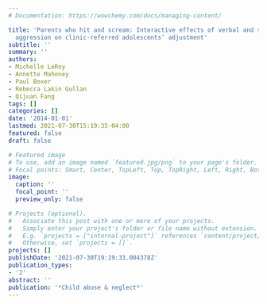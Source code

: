 ```yaml
---
# Documentation: https://wowchemy.com/docs/managing-content/

title: 'Parents who hit and scream: Interactive effects of verbal and severe physical
  aggression on clinic-referred adolescents’ adjustment'
subtitle: ''
summary: ''
authors:
- Michelle LeRoy
- Annette Mahoney
- Paul Boxer
- Rebecca Lakin Gullan
- Qijuan Fang
tags: []
categories: []
date: '2014-01-01'
lastmod: 2021-07-30T15:19:35-04:00
featured: false
draft: false

# Featured image
# To use, add an image named `featured.jpg/png` to your page's folder.
# Focal points: Smart, Center, TopLeft, Top, TopRight, Left, Right, BottomLeft, Bottom, BottomRight.
image:
  caption: ''
  focal_point: ''
  preview_only: false

# Projects (optional).
#   Associate this post with one or more of your projects.
#   Simply enter your project's folder or file name without extension.
#   E.g. `projects = ["internal-project"]` references `content/project/deep-learning/index.md`.
#   Otherwise, set `projects = []`.
projects: []
publishDate: '2021-07-30T19:19:33.004378Z'
publication_types:
- '2'
abstract: ''
publication: '*Child abuse & neglect*'
---
```

